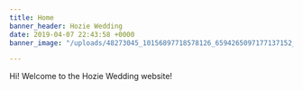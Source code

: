 ```yaml
---
title: Home
banner_header: Hozie Wedding
date: 2019-04-07 22:43:58 +0000
banner_image: "/uploads/48273045_10156897718578126_6594265097177137152_o.jpg"

---
```

Hi! Welcome to the Hozie Wedding website!